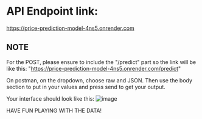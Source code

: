 # API Endpoint link:

https://price-prediction-model-4ns5.onrender.com

## NOTE

For the POST, please ensure to include the "/predict" part so the link will be like this:
"https://price-prediction-model-4ns5.onrender.com/predict"

On postman, on the dropdown, choose raw and JSON. Then use the body section to put in your values and press send to get your output.

Your interface should look like this:
![image](https://github.com/user-attachments/assets/8c5bfb1b-c99f-45ce-bf2d-2490e54be444)

HAVE FUN PLAYING WITH THE DATA!
